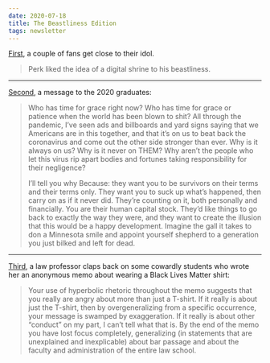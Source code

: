 ```yaml
---
date: 2020-07-18
title: The Beastliness Edition
tags: newsletter
---
```



[First](https://deadspin.com/how-these-two-white-guys-wound-up-in-this-kendrick-perk-5793919), a couple of fans get close to their idol.

> Perk liked the idea of a digital shrine to his beastliness.

***

[Second](https://gen.medium.com/a-message-to-the-class-of-2020-please-destroy-the-world-374fde3b0485), a message to the 2020 graduates:

> Who has time for grace right now? Who has time for grace or patience when the world has been blown to shit? All through the pandemic, I’ve seen ads and billboards and yard signs saying that we Americans are in this together, and that it’s on us to beat back the coronavirus and come out the other side stronger than ever. Why is it always on us? Why is it never on THEM? Why aren’t the people who let this virus rip apart bodies and fortunes taking responsibility for their negligence?
> 
> I’ll tell you why Because: they want you to be survivors on their terms and their terms only. They want you to suck up what’s happened, then carry on as if it never did. They’re counting on it, both personally and financially. You are their human capital stock. They’d like things to go back to exactly the way they were, and they want to create the illusion that this would be a happy development. Imagine the gall it takes to don a Minnesota smile and appoint yourself shepherd to a generation you just bilked and left for dead.

***

[Third](https://kottke.org/20/06/law-professor-skillfully-handles-a-black-lives-matter-complaint-from-her-students), a law professor claps back on some cowardly students who wrote her an anonymous memo about wearing a Black Lives Matter shirt:

> Your use of hyperbolic rhetoric throughout the memo suggests that you really are angry about more than just a T-shirt. If it really is about just the T-shirt, then by overgeneralizing from a specific occurrence, your message is swamped by exaggeration. If it really is about other “conduct” on my part, I can’t tell what that is. By the end of the memo you have lost focus completely, generalizing (in statements that are unexplained and inexplicable) about bar passage and about the faculty and administration of the entire law school.